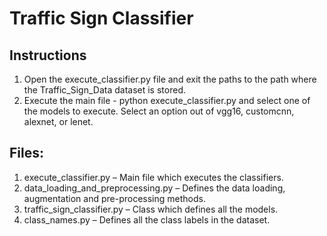 # Traffic Sign Classifier
## Instructions

1.	Open the execute_classifier.py file and exit the paths to the path where the Traffic_Sign_Data dataset is stored.
2.	Execute the main file - python execute_classifier.py and select one of the models to execute. Select an option out of vgg16, customcnn, alexnet, or lenet.

## Files:
1.	execute_classifier.py – Main file which executes the classifiers.
2.	data_loading_and_preprocessing.py – Defines the data loading, augmentation and pre-processing methods.
3.	traffic_sign_classifier.py – Class which defines all the models.
4.	class_names.py – Defines all the class labels in the dataset.
